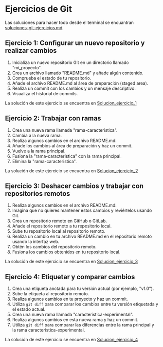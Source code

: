 # Ejercicios de Git

Las soluciones para hacer todo desde el terminal se encuantran [soluciones-git-ejercicios.md](soluciones-git-ejercicios.md)

## Ejercicio 1: Configurar un nuevo repositorio y realizar cambios

1. Inicializa un nuevo repositorio Git en un directorio llamado "mi_proyecto".
2. Crea un archivo llamado "README.md" y añade algún contenido.
3. Comprueba el estado de tu repositorio.
4. Añade el archivo README.md al área de preparación (staged area).
5. Realiza un commit con los cambios y un mensaje descriptivo.
6. Visualiza el historial de commits.

La solución de este ejercicio se encuentra en [Solucion_ejercicio_1](Solucion_ejercicio_1)

## Ejercicio 2: Trabajar con ramas

1. Crea una nueva rama llamada "rama-caracteristica".
2. Cambia a la nueva rama.
3. Realiza algunos cambios en el archivo README.md.
4. Añade los cambios al área de preparación y haz un commit.
5. Vuelve a la rama principal.
6. Fusiona la "rama-caracteristica" con la rama principal.
7. Elimina la "rama-caracteristica".

La solución de este ejercicio se encuentra en [Solucion_ejercicio_2](Solucion_ejercicio_2)

## Ejercicio 3: Deshacer cambios y trabajar con repositorios remotos

1. Realiza algunos cambios en el archivo README.md.
2. Imagina que no quieres mantener estos cambios y reviértelos usando Git.
3. Crea un repositorio remoto en GitHub o GitLab.
4. Añade el repositorio remoto a tu repositorio local.
5. Sube tu repositorio local al repositorio remoto.
6. Realiza un cambio en tu archivo README.md en el repositorio remoto usando la interfaz web.
7. Obtén los cambios del repositorio remoto.
8. Fusiona los cambios obtenidos en tu repositorio local.

La solución de este ejercicio se encuentra en [Solucion_ejercicio_3](Solucion_ejercicio_3)

## Ejercicio 4: Etiquetar y comparar cambios

1. Crea una etiqueta anotada para tu versión actual (por ejemplo, "v1.0").
2. Sube la etiqueta al repositorio remoto.
3. Realiza algunos cambios en tu proyecto y haz un commit.
4. Utiliza `git diff` para comparar los cambios entre tu versión etiquetada y el estado actual.
5. Crea una nueva rama llamada "caracteristica-experimental".
6. Realiza algunos cambios en esta nueva rama y haz un commit.
7. Utiliza `git diff` para comparar las diferencias entre la rama principal y la rama caracteristica-experimental.

La solución de este ejercicio se encuentra en [Solucion_ejercicio_4](Solucion_ejercicio_4)
